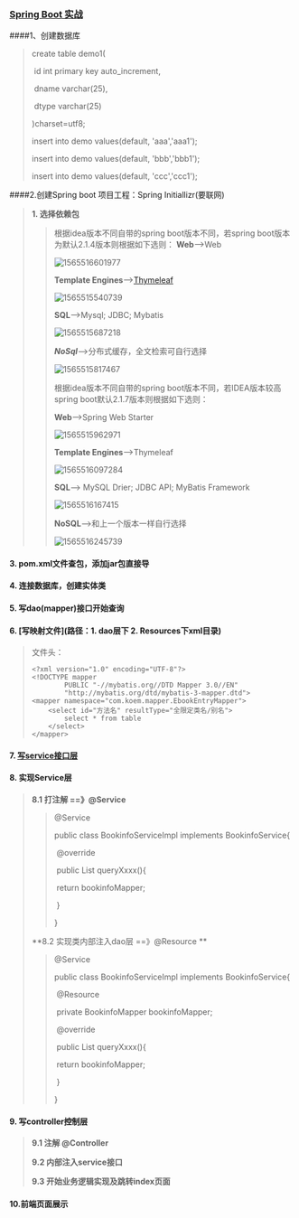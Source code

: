 ### [Spring Boot 实战](内嵌tomcat可以直接运行启动类启动)

####1、创建数据库

> create table demo1(
>
> ​        id int primary key auto_increment,
>
> ​        dname varchar(25),
>
> ​        dtype varchar(25)
>
> )charset=utf8;
>
> insert into demo values(default, 'aaa','aaa1');
>
> insert into demo values(default, 'bbb','bbb1');
>
> insert into demo values(default, 'ccc','ccc1');

####2.创建Spring boot 项目工程：Spring Initiallizr(要联网)

>**1. 选择依赖包**
>
>> 根据idea版本不同自带的spring boot版本不同，若spring boot版本为默认2.1.4版本则根据如下选则：
>> **Web**-->Web
>>
>> ![1565516601977](F:\桌面\mkd\pics\1565516601977.png)
>>
>> **Template Engines**-->[Thymeleaf](纯HTML+CSS+js)
>>
>> ![1565515540739](F:\桌面\mkd\pics\1565515540739.png)
>>
>> **SQL**-->Mysql; JDBC; Mybatis
>>
>> ![1565515687218](F:\桌面\mkd\pics\1565515687218.png)
>>
>> ***NoSql***-->分布式缓存，全文检索可自行选择
>>
>> ![1565515817467](F:\桌面\mkd\pics\1565515817467.png)
>>
>> 
>>
>> 根据idea版本不同自带的spring boot版本不同，若IDEA版本较高spring boot默认2.1.7版本则根据如下选则：
>>
>> **Web**-->Spring Web Starter
>>
>> ![1565515962971](F:\桌面\mkd\pics\1565515962971.png)
>>
>> **Template Engines**-->Thymeleaf
>>
>> ![1565516097284](F:\桌面\mkd\pics\1565516097284.png)
>>
>> **SQL**--> MySQL Drier; JDBC API; MyBatis Framework
>>
>> ![1565516167415](F:\桌面\mkd\pics\1565516167415.png)
>>
>> **NoSQL**-->和上一个版本一样自行选择
>>
>> ![1565516245739](F:\桌面\mkd\pics\1565516245739.png)

#### 3. pom.xml文件查包，添加jar包直接导

#### 4. 连接数据库，创建实体类

#### 5. 写dao(mapper)接口开始查询

#### 6. [写映射文件](路径：1. dao层下 2. Resources下xml目录)

> 文件头：
>
> ```
> <?xml version="1.0" encoding="UTF-8"?>
> <!DOCTYPE mapper
>         PUBLIC "-//mybatis.org//DTD Mapper 3.0//EN"
>         "http://mybatis.org/dtd/mybatis-3-mapper.dtd">
> <mapper namespace="com.koem.mapper.EbookEntryMapper">
>     <select id="方法名" resultType="全限定类名/别名">
>         select * from table
>     </select>
> </mapper>
> ```

#### 7. [写service接口层](同mapper/dao接口)

#### 8. 实现Service层

> **8.1 打注解 ==》@Service**
>
> > @Service
> >
> > public class BookinfoServiceImpl implements BookinfoService{
> >
> > ​        @override
> >
> > ​        public List<Bookinfo> queryXxxx(){
> >
> > ​                return bookinfoMapper;
> >
> > ​        }
> >
> > }
>
> **8.2 实现类内部注入dao层 ==》@Resource **
>
> > @Service
> >
> > public class BookinfoServiceImpl implements BookinfoService{
> >
> > ​        @Resource
> >
> > ​        private BookinfoMapper bookinfoMapper;
> >
> > 
> >
> > ​        @override
> >
> > ​        public List<Bookinfo> queryXxxx(){
> >
> > ​                return bookinfoMapper;
> >
> > ​        }
> >
> > }

#### 9. 写controller控制层

> **9.1 注解 @Controller**
>
> **9.2 内部注入service接口**
>
> **9.3 开始业务逻辑实现及跳转index页面**

#### 10.前端页面展示











